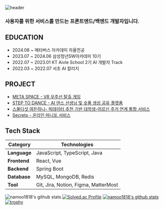 ![header](https://capsule-render.vercel.app/api?type=waving&color=F7CAC9&fontColor=92A8D1&fontAlignY=45&height=220&section=header&text=Minji%20Lee&fontSize=40)

### 사용자를 위한 서비스를 만드는 프론트엔드/백엔드 개발자입니다. 

## EDUCATION
- 2024.08 ~ 메타버스 아카데미 자율전공
- 2023.07 ~ 2024.06 삼성청년SW아카데미 10기
- 2022.07 ~ 2023.01 KT Aivle School 2기 AI 개발자 Track
- 2022.03 ~ 2022.07 서초 AI 칼리지

## PROJECT
- [META SPACE - VR 우주선 탈출 게임](https://github.com/namoo1818/META-SPACE-VR)
- [STEP TO DANCE - AI 댄스 선생님 및 숏폼 생성 공유 플랫폼](https://github.com/namoo1818/StepToDance)
- [스물다섯 여든하나- 빅데이터 추천 기반 대학생-어르신 주거 연계 통합 서비스](https://github.com/namoo1818/tfeo)
- [Secreto - 온라인 마니또 서비스](https://github.com/namoo1818/Secreto)

## Tech Stack
| Category    | Technologies                                                                                                                                                                                                 |
|-------------|--------------------------------------------------------------------------------------------------------------------------------------------------------------------------------------------------------------|
| **Language**     | JavaScript, TypeScript, Java |
| **Frontend**  | React, Vue |
| **Backend** |  Spring Boot  |
| **Database** |   MySQL, MongoDB, Redis   |
| **Tool** | Git, Jira, Notion, Figma, MatterMost |

![namoo1818's github stats](https://github-readme-stats.vercel.app/api?username=namoo1818&show_icons=true)
[![Solved.ac Profile](http://mazassumnida.wtf/api/v2/generate_badge?boj=namoo1818)](https://solved.ac/namoo1818/)
[![namoo1818's github stats](https://github-readme-stats.vercel.app/api/top-langs/?username=namoo1818&show_icons=true&hide_border=true&title_color=004386&icon_color=004386&layout=compact)](https://github.com/namoo1818)
[![trophy](https://github-profile-trophy.vercel.app/?username=namoo1818)](https://github.com/ryo-ma/github-profile-trophy)

<!--
**namoo1818/namoo1818** is a ✨ _special_ ✨ repository because its `README.md` (this file) appears on your GitHub profile.

Here are some ideas to get you started:

- 🔭 I’m currently working on ...
- 🌱 I’m currently learning ...
- 👯 I’m looking to collaborate on ...
- 🤔 I’m looking for help with ...
- 💬 Ask me about ...
- 📫 How to reach me: ...
- 😄 Pronouns: ...
- ⚡ Fun fact: ...
-->
